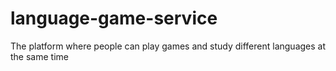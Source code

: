 # language-game-service
The platform where people can play games and study different languages at the same time
